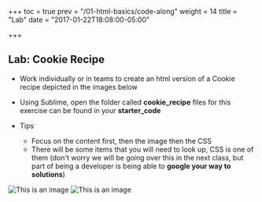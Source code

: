 +++
toc = true
prev = "/01-html-basics/code-along"
weight = 14
title = "Lab"
date = "2017-01-22T18:08:00-05:00"

+++

## Lab: Cookie Recipe

- Work individually or in teams to create an html version of a Cookie recipe depicted in the images below

- Using Sublime, open the folder called **cookie_recipe** files for this exercise can be found in your **starter_code**

- Tips
  - Focus on the content first, then the image then the CSS
  - There will be some items that you will need to look up, CSS is one of them (don't worry we will be going over this in the next class, but part of being a developer is being able to **google your way to solutions**)


![This is an image](/images/01/cookie_recipe_pt1.png)
![This is an image](/images/01/cookie_recipe_pt2.png)

